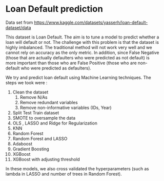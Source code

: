 # Loan Default prediction 
Data set from https://www.kaggle.com/datasets/yasserh/loan-default-dataset/data

This dataset is Loan Default. The aim is to tune a model to predict whether a loan will default or not. The challenge with this problem
is that the dataset is highly imbalanced. The traditional method will not work very well and we cannot rely on accuracy as the only metric. In addition, since False Negative (those that are actually defaulters who were predicted as not default) is more important than those who are False Positive (those who are non-default who were predicted as defaulters). 

We try and predict loan default using Machine Learning techniques. The steps we took were : 

1. Clean the dataset 
   1. Remove N/As
   2. Remove redundant variables
   3. Remove non-informative variables (IDs, Year)
2. Split Test Train dataset
3. SMOTE to oversample the data
4. OLS , LASSO and Ridge for Regularization 
5. KNN 
6. Random Forest
7. Random Forest and LASSO 
8. Adaboost
9. Gradient Boosting
10. XGBoost
11. XGBoost with adjusting threshold 

In these models, we also cross validated the hyperparameters (such as lambda in LASSO and number of trees in Random Forest). 

